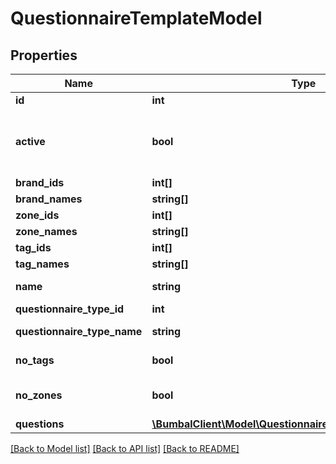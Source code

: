 # QuestionnaireTemplateModel

## Properties
Name | Type | Description | Notes
------------ | ------------- | ------------- | -------------
**id** | **int** | Unique Identifier | [optional] 
**active** | **bool** | if active&#x3D;0: QuestionnaireTemplate has been removed and is no longer visible in any bumbal interface | [optional] 
**brand_ids** | **int[]** | Brand ids | [optional] 
**brand_names** | **string[]** | Brand names | [optional] 
**zone_ids** | **int[]** | Zone ids | [optional] 
**zone_names** | **string[]** | Zone names | [optional] 
**tag_ids** | **int[]** | Tag ids | [optional] 
**tag_names** | **string[]** | Tag names | [optional] 
**name** | **string** | Name of the questionnaire template | [optional] 
**questionnaire_type_id** | **int** | Questionnaire type id | [optional] 
**questionnaire_type_name** | **string** | Name of the questionnaire type | [optional] 
**no_tags** | **bool** | if no_tags&#x3D;1: no tags are used for matching | [optional] 
**no_zones** | **bool** | if no_zones&#x3D;1: no zones are used for matching | [optional] 
**questions** | [**\BumbalClient\Model\QuestionnaireTemplateQuestionModel[]**](QuestionnaireTemplateQuestionModel.md) |  | [optional] 

[[Back to Model list]](../README.md#documentation-for-models) [[Back to API list]](../README.md#documentation-for-api-endpoints) [[Back to README]](../README.md)


